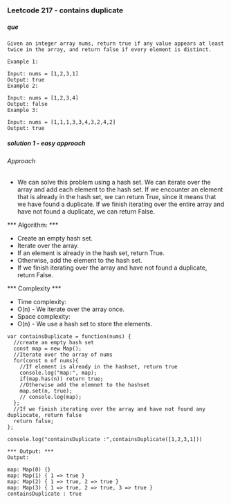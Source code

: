 ### Leetcode 217 - contains duplicate

##### que
```
Given an integer array nums, return true if any value appears at least twice in the array, and return false if every element is distinct.

Example 1:

Input: nums = [1,2,3,1]
Output: true
Example 2:

Input: nums = [1,2,3,4]
Output: false
Example 3:

Input: nums = [1,1,1,3,3,4,3,2,4,2]
Output: true
```

##### solution 1 - easy approach
###### Approach
- We can solve this problem using a hash set. We can iterate over the array and add each element to the hash set. If we encounter an element that is already in the hash set, we can return True, since it means that we have found a duplicate. If we finish iterating over the entire array and have not found a duplicate, we can return False.

*** Algorithm: ***

- Create an empty hash set.
- Iterate over the array.
- If an element is already in the hash set, return True.
- Otherwise, add the element to the hash set.
- If we finish iterating over the array and have not found a duplicate, return False.

*** Complexity ***
- Time complexity:
- O(n) - We iterate over the array once.
- Space complexity:
- O(n) - We use a hash set to store the elements.

```
var containsDuplicate = function(nums) {
  //create an empty hash set
  const map = new Map();
  //Iterate over the array of nums
  for(const n of nums){
    //If element is already in the hashset, return true
    console.log("map:", map);
    if(map.has(n)) return true;
    //Otherwise add the elemnet to the hashset
    map.set(n, true);
    // console.log(map);
  };
  //If we finish iterating over the array and have not found any dupliocate, return false
  return false;
};

console.log("containsDuplicate :",containsDuplicate([1,2,3,1]))
```
```
*** Output: ***
Output:

map: Map(0) {}
map: Map(1) { 1 => true }
map: Map(2) { 1 => true, 2 => true }
map: Map(3) { 1 => true, 2 => true, 3 => true }
containsDuplicate : true
```
